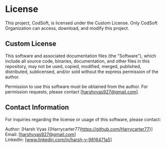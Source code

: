 # License

This project, CodSoft, is licensed under the Custom License. Only CodSoft Organization can access, download, and modify this project.

## Custom License

This software and associated documentation files (the "Software"), which include all source code, binaries, documentation, and other files in this repository, may not be used, copied, modified, merged, published, distributed, sublicensed, and/or sold without the express permission of the author.

Permission to use this software must be obtained from the author. For permission requests, please contact [harshvyas927@gmail.com].

## Contact Information

For inquiries regarding the license or usage of this software, please contact:

Author: [Harsh Vyas {(Harrycarter77)https://github.com/Harrycarter77}]  
Email: [harshvyas927@gmail.com]  
LinkedIn: [www.linkedin.com/in/harsh-v-9816471a5]
